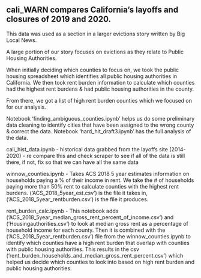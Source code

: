 ## cali_WARN compares California’s layoffs and closures of 2019 and 2020. 

This data was used as a section in a larger evictions story written by Big Local News. 

A large portion of our story focuses on evictions as they relate to Public Housing Authorities.

When initially deciding which counties to focus on, we took the public housing spreadsheet which identifies all public housing authorities in California. We then took rent burden information to calculate which counties had the highest rent burdens & had public housing authorities in the county. 

From there, we got a list of high rent burden counties which we focused on for our analysis. 

Notebook ‘finding_ambiguous_counties.ipynb’ helps us do some preliminary data cleaning to identify cities that have been assigned to the wrong county & correct the data. 
Notebook ‘hard_hit_draft3.ipynb’ has the full analysis of the data.

cali_hist_data.ipynb - historical data grabbed from the layoffs site (2014-2020) - re compare this and check scraper to see if all of the data is still there, if not, fix so that we can have all the same data


winnow_counties.ipynb - Takes ACS 2018 5 year estimates information on households paying a % of their income in rent. We take the # of households paying more than 50% rent to calculate counties with the highest rent burdens. (‘ACS_2018_5year_est.csv’) is the file it takes in, (‘ACS_2018_5year_rentburden.csv’) is the file it produces.

rent_burden_calc.ipynb -  This notebook adds (‘ACS_2018_5year_median_gross_rent_percent_of_income.csv’) and (‘Housingauthorities.csv’)  to look at median gross rent as a percentage of household income for each county. Then it is combined with the  (‘ACS_2018_5year_rentburden.csv’) file from the winnow_counties.ipynb to identify which counties have a high rent burden that overlap with counties with public housing authorities. This results in the csv (‘rent_burden_households_and_median_gross_rent_percent.csv’) which helped us decide which counties to look into based on high rent burden and public housing authorities.
